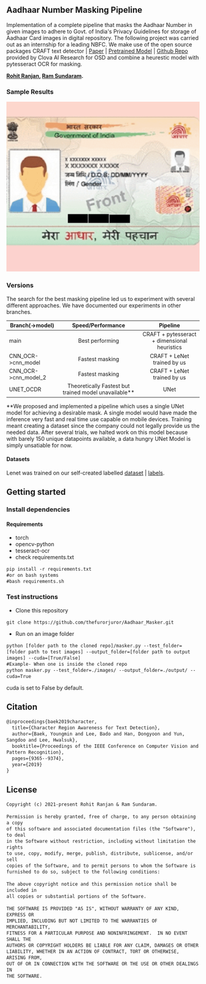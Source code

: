 ## Aadhaar Number Masking Pipeline 
Implementation of a complete pipeline that masks the Aadhaar Number in given images to adhere to Govt. of India's Privacy Guidelines for storage of Aadhaar Card images in digital repository. The following project was carried out as an internship for a leading NBFC. We make use of the open source packages CRAFT text detector | [Paper](https://arxiv.org/abs/1904.01941) | [Pretrained Model](https://drive.google.com/open?id=1Jk4eGD7crsqCCg9C9VjCLkMN3ze8kutZ) | [Github Repo](https://github.com/clovaai/CRAFT-pytorch) provided by Clova AI Research for OSD and combine a heurestic model with pytesseract OCR for masking.

**[Rohit Ranjan](https://github.com/thefurorjuror), [Ram Sundaram](https://github.com/ramsundaram101).**

### Sample Results

<img width="1000" alt="teaser" src="./figures/example.gif">

### Versions
The search for the best masking pipeline led us to experiment with several different approaches. We have documented our experiments in other branches.

| Branch(->model)        | Speed/Performance | Pipeline                                     |
| ---------------------- |:-----------------:|:--------------------------------------------:|
| main                   | Best performing   | CRAFT + pytesseract + dimensional heuristics |
| CNN_OCR->cnn_model     | Fastest masking   | CRAFT + LeNet trained by us                  |
| CNN_OCR->cnn_model_2   | Fastest masking   | CRAFT + LeNet trained by us                  |
| UNET_OCDR  | Theoretically Fastest but trained model unavailable**    | UNet                   |

\*\*We proposed and implemented a pipeline which uses a single UNet model for achieving a desirable mask. A single model would have made the inference very fast and real time use capable on mobile devices. 
Training meant creating a dataset since the company could not legally provide us the needed data. After several trials, we halted work on this model because with barely 150 unique datapoints available, a data hungry UNet Model is simply unsatiable for now.
#### Datasets
Lenet was trained on our self-created labelled [dataset](https://drive.google.com/file/d/1ieFufNXsWNQL7QeetWPo8Pe36ivhirA7/view?usp=sharing) | [labels](https://drive.google.com/file/d/1oEQPeS-RMctHZFOrI3kGrT7T0zHc2Lq9/view?usp=sharing).

## Getting started
### Install dependencies
#### Requirements
- torch
- opencv-python
- tesseract-ocr
- check requirements.txt
```
pip install -r requirements.txt
#or on bash systems
#bash requirements.sh
```

### Test instructions
* Clone this repository 
```
git clone https://github.com/thefurorjuror/Aadhaar_Masker.git
```
* Run on an image folder
``` (with python 3.7)
python [folder path to the cloned repo]/masker.py --test_folder=[folder path to test images] --output_folder=[folder path to output images] --cuda=[True/False]
#Example- When one is inside the cloned repo
python masker.py --test_folder=./images/ --output_folder=./output/ --cuda=True
```

cuda is set to False by default.


## Citation
```
@inproceedings{baek2019character,
  title={Character Region Awareness for Text Detection},
  author={Baek, Youngmin and Lee, Bado and Han, Dongyoon and Yun, Sangdoo and Lee, Hwalsuk},
  booktitle={Proceedings of the IEEE Conference on Computer Vision and Pattern Recognition},
  pages={9365--9374},
  year={2019}
}
```

## License
```
Copyright (c) 2021-present Rohit Ranjan & Ram Sundaram.

Permission is hereby granted, free of charge, to any person obtaining a copy
of this software and associated documentation files (the "Software"), to deal
in the Software without restriction, including without limitation the rights
to use, copy, modify, merge, publish, distribute, sublicense, and/or sell
copies of the Software, and to permit persons to whom the Software is
furnished to do so, subject to the following conditions:

The above copyright notice and this permission notice shall be included in
all copies or substantial portions of the Software.

THE SOFTWARE IS PROVIDED "AS IS", WITHOUT WARRANTY OF ANY KIND, EXPRESS OR
IMPLIED, INCLUDING BUT NOT LIMITED TO THE WARRANTIES OF MERCHANTABILITY,
FITNESS FOR A PARTICULAR PURPOSE AND NONINFRINGEMENT.  IN NO EVENT SHALL THE
AUTHORS OR COPYRIGHT HOLDERS BE LIABLE FOR ANY CLAIM, DAMAGES OR OTHER
LIABILITY, WHETHER IN AN ACTION OF CONTRACT, TORT OR OTHERWISE, ARISING FROM,
OUT OF OR IN CONNECTION WITH THE SOFTWARE OR THE USE OR OTHER DEALINGS IN
THE SOFTWARE.
```
